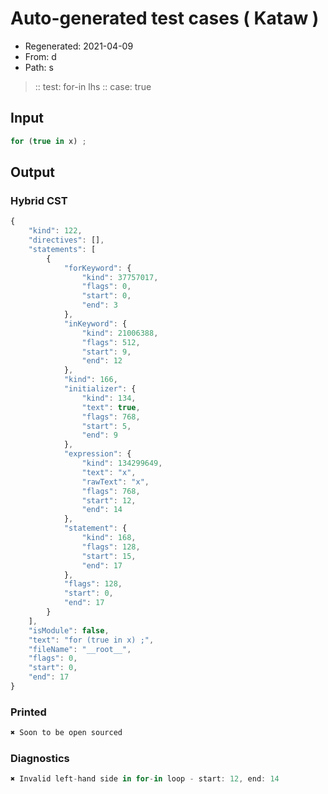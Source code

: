 # Auto-generated test cases ( Kataw )
- Regenerated: 2021-04-09
- From: d
- Path: s
> :: test: for-in lhs
> :: case: true
## Input

`````js
for (true in x) ;
`````

## Output

### Hybrid CST

```javascript
{
    "kind": 122,
    "directives": [],
    "statements": [
        {
            "forKeyword": {
                "kind": 37757017,
                "flags": 0,
                "start": 0,
                "end": 3
            },
            "inKeyword": {
                "kind": 21006388,
                "flags": 512,
                "start": 9,
                "end": 12
            },
            "kind": 166,
            "initializer": {
                "kind": 134,
                "text": true,
                "flags": 768,
                "start": 5,
                "end": 9
            },
            "expression": {
                "kind": 134299649,
                "text": "x",
                "rawText": "x",
                "flags": 768,
                "start": 12,
                "end": 14
            },
            "statement": {
                "kind": 168,
                "flags": 128,
                "start": 15,
                "end": 17
            },
            "flags": 128,
            "start": 0,
            "end": 17
        }
    ],
    "isModule": false,
    "text": "for (true in x) ;",
    "fileName": "__root__",
    "flags": 0,
    "start": 0,
    "end": 17
}
```

### Printed

```javascript
✖ Soon to be open sourced
```

### Diagnostics

```javascript
✖ Invalid left-hand side in for-in loop - start: 12, end: 14

```

